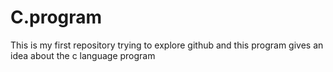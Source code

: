 # C.program
This is my first repository trying to explore github and  this program gives an idea about the c language program
